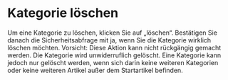 # Kategorie löschen

Um eine Kategorie zu löschen, klicken Sie auf „löschen“. Bestätigen Sie danach die Sicherheitsabfrage mit ja, wenn Sie die Kategorie wirklich löschen möchten. Vorsicht: Diese Aktion kann nicht rückgängig gemacht werden. Die Kategorie wird unwiderruflich gelöscht. Eine Kategorie kann jedoch nur gelöscht werden, wenn sich darin keine weiteren Kategorien oder keine weiteren Artikel außer dem Startartikel befinden.
